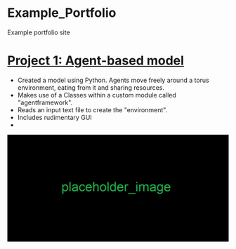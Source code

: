 # Example_Portfolio
Example portfolio site

# [Project 1: Agent-based model](https://github.com/Jiinglelocks/Agent-based-modelling)
* Created a model using Python. Agents move freely around a torus environment, eating from it and sharing resources.
* Makes use of a Classes within a custom module called "agentframework".
* Reads an input text file to create the "environment".
* Includes rudimentary GUI
* 
![](/images/placeholder.png)
